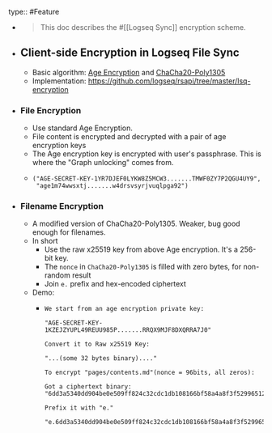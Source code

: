 type:: #Feature

- > This doc describes the #[[Logseq Sync]] encryption scheme.
- ## Client-side Encryption in Logseq File Sync
	- Basic algorithm: [Age Encryption](https://github.com/FiloSottile/age) and [ChaCha20-Poly1305](https://en.wikipedia.org/wiki/ChaCha20-Poly1305)
	- Implementation: <https://github.com/logseq/rsapi/tree/master/lsq-encryption>
- ### File Encryption
	- Use standard Age Encryption.
	- File content is encrypted and decrypted with a pair of age encryption keys
	- The Age encryption key is encrypted with user's passphrase. This is where the "Graph unlocking" comes from.
	- ```
	  ("AGE-SECRET-KEY-1YR7DJEF0LYKW8Z5MCW3.......TMWF0ZY7P2QGU4UY9", 
	   "age1m74wwsxtj.......w4drsvsyrjvuqlpga92")
	  ```
- ### Filename Encryption
	- A modified version of ChaCha20-Poly1305. Weaker, bug good enough for filenames.
	- In short
		- Use the raw x25519 key from above Age encryption. It's a 256-bit key.
		- The `nonce` in `ChaCha20-Poly1305` is filled with zero bytes, for non-random result
		- Join `e.` prefix and hex-encoded ciphertext
	- Demo:
		- ```
		  We start from an age encryption private key:
		  
		  "AGE-SECRET-KEY-1KZEJZYUPL49REUU985P.......RRQX9MJF8DXQRRA7J0"
		  
		  Convert it to Raw x25519 Key:
		  
		  "...(some 32 bytes binary)...."
		  
		  To encrypt "pages/contents.md"(nonce = 96bits, all zeros):
		  
		  Got a ciphertext binary: "6dd3a5340dd904be0e509ff824c32cdc1db108166bf58a4a8f3f5299651282ffca"
		  
		  Prefix it with "e."
		  
		  "e.6dd3a5340dd904be0e509ff824c32cdc1db108166bf58a4a8f3f5299651282ffca"
		  ```